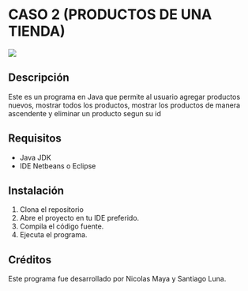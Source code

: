 # CASO 2 (PRODUCTOS DE UNA TIENDA)

<img src="https://www.google.com/url?sa=i&url=https%3A%2F%2F1000marcas.net%2Fjava-logo%2F&psig=AOvVaw3shwgfGXOhaePWt_VKq737&ust=1708136354010000&source=images&cd=vfe&opi=89978449&ved=0CBIQjRxqFwoTCPCpmPflroQDFQAAAAAdAAAAABAE" />

## Descripción
Este es un programa en Java que permite al usuario agregar productos nuevos, mostrar todos los productos, mostrar los productos de manera ascendente y eliminar un producto segun su id

## Requisitos
- Java JDK 
- IDE Netbeans o Eclipse

## Instalación
1. Clona el repositorio 
2. Abre el proyecto en tu IDE preferido.
3. Compila el código fuente.
4. Ejecuta el programa.

## Créditos
Este programa fue desarrollado por Nicolas Maya y Santiago Luna.

